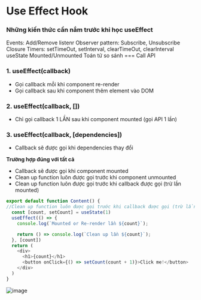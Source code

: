 <h1>Use Effect Hook</h1>

<h3>Những kiến thức cần nắm trước khi học useEffect</h3>

Events: Add/Remove listenr
Observer pattern: Subscribe, Unsubscribe
Closure
Timers: setTimeOut, setInterval, clearTimeOut, clearInterval
useState
Mounted/Unmounted
Toán tử so sánh ===
Call API

 <h3>1. useEffect(callback)</h3>
 
* Gọi callback mỗi khi component re-render
* Gọi callback sau khi component thêm element vào DOM

<h3>2. useEffect(callback, [])</h3>

  * Chỉ gọi callback 1 LẦN sau khi component mounted (gọi API 1 lần)

<h3>3. useEffect(callback, [dependencies])</h3>

  * Callback sẽ được gọi khi dependencies thay đổi

**Trường hợp đúng với tất cả**
* Callback sẽ được gọi khi component mounted
* Clean up function luôn được gọi trước khi component unmounted
* Clean up function luôn được gọi trước khi callback được gọi (trừ lần mounted)
```javascript
export default function Content() {
//Clean up function luôn được gọi trước khi callback được gọi (trừ lần mounted)
  const [count, setCount] = useState(1)
  useEffect(() => {
    console.log(`Mounted or Re-render lần ${count}`);

    return () => console.log(`Clean up lần ${count}`);
  }, [count])
  return (
    <div>
      <h1>{count}</h1>
      <button onClick={() => setCount(count + 1)}>Click me!</button>
    </div>
  )
}
```
![image](https://user-images.githubusercontent.com/68543789/139404168-64aa2a01-cb9c-4313-9a09-4b101a577011.png)

